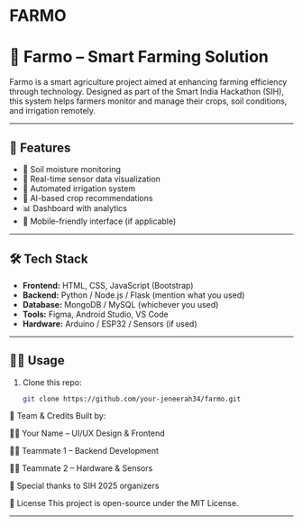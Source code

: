 # FARMO
# 🌾 Farmo – Smart Farming Solution

Farmo is a smart agriculture project aimed at enhancing farming efficiency through technology. Designed as part of the Smart India Hackathon (SIH), this system helps farmers monitor and manage their crops, soil conditions, and irrigation remotely.

---

## 🚀 Features

- 🌱 Soil moisture monitoring
- 📡 Real-time sensor data visualization
- 🤖 Automated irrigation system
- 🧠 AI-based crop recommendations
- 📊 Dashboard with analytics
- 📱 Mobile-friendly interface (if applicable)

---

## 🛠️ Tech Stack

- **Frontend:** HTML, CSS, JavaScript (Bootstrap)
- **Backend:** Python / Node.js / Flask (mention what you used)
- **Database:** MongoDB / MySQL (whichever you used)
- **Tools:** Figma, Android Studio, VS Code
- **Hardware:** Arduino / ESP32 / Sensors (if used)

---


## 🧑‍🌾 Usage

1. Clone this repo:
   ```bash
   git clone https://github.com/your-jeneerah34/farmo.git
🧠 Team & Credits
Built by:

👩‍💻 Your Name – UI/UX Design & Frontend

👨‍💻 Teammate 1 – Backend Development

👨‍🌾 Teammate 2 – Hardware & Sensors

🌟 Special thanks to SIH 2025 organizers

📜 License
This project is open-source under the MIT License.


---
